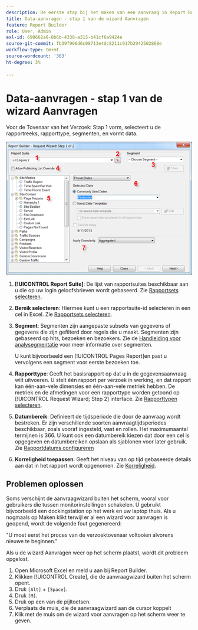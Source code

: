 ```yaml
---
description: De eerste stap bij het maken van een aanvraag in Report Builder.
title: Data-aanvragen - stap 1 van de wizard Aanvragen
feature: Report Builder
role: User, Admin
exl-id: 698662a8-8b6b-4338-a315-b41cf6a9424e
source-git-commit: fb39f906d6c08713e4dc8211c917b2942502868e
workflow-type: tm+mt
source-wordcount: '363'
ht-degree: 3%

---
```


# Data-aanvragen - stap 1 van de wizard Aanvragen

Voor de Tovenaar van het Verzoek: Stap 1 vorm, selecteert u de rapportreeks, rapporttype, segmenten, en vormt data.

![Schermafbeelding met de wizard Verzoek: formulier Stap 1.](assets/rw1_overview.png)

1. **[!UICONTROL Report Suite]**: De lijst van rapportsuites beschikbaar aan u die op uw login geloofsbrieven wordt gebaseerd. Zie [Rapportsets selecteren](/help/analyze/report-builder/data-requests/selecting-report-suites/t-select-report-suites.md).

1. **Bereik selecteren**: Hiermee kunt u een rapportsuite-id selecteren in een cel in Excel. Zie [Rapportsets selecteren](/help/analyze/report-builder/data-requests/selecting-report-suites/t-select-report-suites.md).

1. **Segment**: Segmenten zijn aangepaste subsets van gegevens of gegevens die zijn gefilterd door regels die u maakt. Segmenten zijn gebaseerd op hits, bezoeken en bezoekers. Zie de [Handleiding voor analysegmentatie](https://experienceleague.adobe.com/docs/analytics/components/segmentation/seg-home.html) voor meer informatie over segmenten.

   U kunt bijvoorbeeld een [!UICONTROL Pages Report]en past u vervolgens een segment voor eerste bezoeken toe.

1. **Rapporttype**: Geeft het basisrapport op dat u in de gegevensaanvraag wilt uitvoeren. U stelt één rapport per verzoek in werking, en dat rapport kan één-aan-vele dimensies en één-aan-vele metriek hebben. De metriek en de afmetingen voor een rapporttype worden getoond op [!UICONTROL Request Wizard; Step 2] interface. Zie [Rapporttypen selecteren](/help/analyze/report-builder/data-requests/c-report-types/select-report-types.md).

1. **Datumbereik**: Definieert de tijdsperiode die door de aanvraag wordt bestreken. Er zijn verschillende soorten aanvraagtijdsperiodes beschikbaar, zoals vooraf ingesteld, vast en rollen. Het maximumaantal termijnen is 366. U kunt ook een datumbereik kiezen dat door een cel is opgegeven en datumbereiken opslaan als sjablonen voor later gebruik.  Zie [Rapportdatums configureren](/help/analyze/report-builder/data-requests/configuring-report-dates/custom-calendar.md)

1. **Korreligheid toepassen**: Geeft het niveau van op tijd gebaseerde details aan dat in het rapport wordt opgenomen. Zie [Korreligheid](/help/analyze/report-builder/data-requests/configuring-report-dates/granularity.md).

## Problemen oplossen

Soms verschijnt de aanvraagwizard buiten het scherm, vooral voor gebruikers die tussen monitorinstellingen schakelen. U gebruikt bijvoorbeeld een dockingstation op het werk en uw laptop thuis. Als u nogmaals op Maken klikt terwijl er al een wizard voor aanvragen is geopend, wordt de volgende fout gegenereerd:

&quot;U moet eerst het proces van de verzoektovenaar voltooien alvorens nieuwe te beginnen.&quot;

Als u de wizard Aanvragen weer op het scherm plaatst, wordt dit probleem opgelost.

1. Open Microsoft Excel en meld u aan bij Report Builder.
2. Klikken [!UICONTROL Create], die de aanvraagwizard buiten het scherm opent.
3. Druk `[Alt]` + `[Space]`.
4. Druk `[M]`.
5. Druk op een van de pijltoetsen.
6. Verplaats de muis, die de aanvraagwizard aan de cursor koppelt
7. Klik met de muis om de wizard voor aanvragen op het scherm weer te geven.
